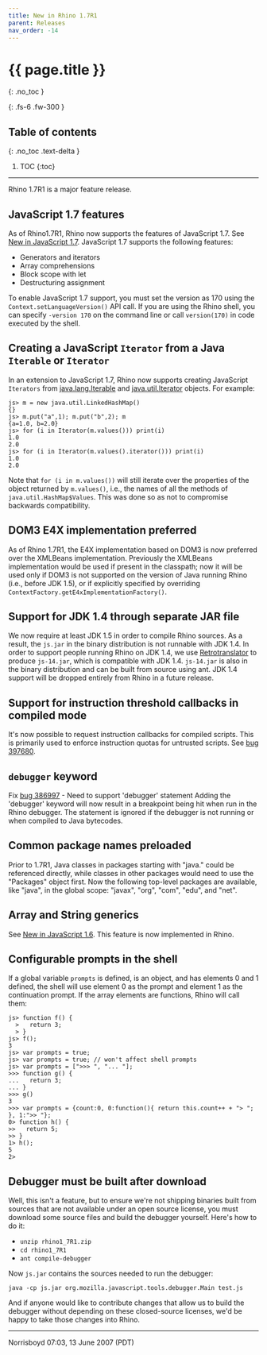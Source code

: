 ```yaml
---
title: New in Rhino 1.7R1
parent: Releases
nav_order: -14
---
```


# {{ page.title }}
{: .no_toc }

{: .fs-6 .fw-300 }

## Table of contents
{: .no_toc .text-delta }

1. TOC
{:toc}

---
Rhino 1.7R1 is a major feature release.

## JavaScript 1.7 features

As of Rhino1.7R1, Rhino now supports the features of JavaScript 1.7. See [New in JavaScript 1.7](https://web.archive.org/web/20210502042346mp_/https://developer.mozilla.org/en-US/docs/Web/JavaScript/New_in_JavaScript/1.7). JavaScript 1.7 supports the following features:

- Generators and iterators
- Array comprehensions
- Block scope with let
- Destructuring assignment

To enable JavaScript 1.7 support, you must set the version as 170 using the `Context.setLanguageVersion()` API call. If you are using the Rhino shell, you can specify `-version 170` on the command line or call `version(170)` in code executed by the shell.

## Creating a JavaScript `Iterator` from a Java `Iterable` or `Iterator`

In an extension to JavaScript 1.7, Rhino now supports creating JavaScript `Iterators` from [java.lang.Iterable](https://java.sun.com/javase/6/docs/api/java/lang/Iterable.html) and [java.util.Iterator](https://java.sun.com/javase/6/docs/api/java/util/Iterator.html) objects. For example:

```
js> m = new java.util.LinkedHashMap()
{}
js> m.put("a",1); m.put("b",2); m
{a=1.0, b=2.0}
js> for (i in Iterator(m.values())) print(i)
1.0
2.0
js> for (i in Iterator(m.values().iterator())) print(i)
1.0
2.0
```

Note that `for (i in m.values())` will still iterate over the properties of the object returned by `m.values()`, i.e., the names of all the methods of `java.util.HashMap$Values`. This was done so as not to compromise backwards compatibility.

## DOM3 E4X implementation preferred

As of Rhino 1.7R1, the E4X implementation based on DOM3 is now preferred over the XMLBeans implementation. Previously the XMLBeans implementation would be used if present in the classpath; now it will be used only if DOM3 is not supported on the version of Java running Rhino (i.e., before JDK 1.5), or if explicitly specified by overriding `ContextFactory.getE4xImplementationFactory()`.

## Support for JDK 1.4 through separate JAR file

We now require at least JDK 1.5 in order to compile Rhino sources. As a result, the `js.jar` in the binary distribution is not runnable with JDK 1.4. In order to support people running Rhino on JDK 1.4, we use [Retrotranslator](https://retrotranslator.sourceforge.net) to produce `js-14.jar`, which is compatible with JDK 1.4. `js-14.jar` is also in the binary distribution and can be built from source using ant.
JDK 1.4 support will be dropped entirely from Rhino in a future release.

## Support for instruction threshold callbacks in compiled mode

It's now possible to request instruction callbacks for compiled scripts. This is primarily used to enforce instruction quotas for untrusted scripts. See [bug 397680](https://bugzilla.mozilla.org/show_bug.cgi?id=397680).

## `debugger` keyword

Fix [bug 386997](https://bugzilla.mozilla.org/show_bug.cgi?id=386997) - Need to support 'debugger' statement
Adding the 'debugger' keyword will now result in a breakpoint being hit when
run in the Rhino debugger. The statement is ignored if the debugger is not
running or when compiled to Java bytecodes.

## Common package names preloaded

Prior to 1.7R1, Java classes in packages starting with "java." could be referenced directly, while classes in other packages would need to use the "Packages" object first. Now the following top-level packages are available, like "java", in the global scope: "javax", "org", "com", "edu", and "net".

## Array and String generics

See [New in JavaScript 1.6](https://web.archive.org/web/20210502042346mp_/https://developer.mozilla.org/en-US/docs/Web/JavaScript/New_in_JavaScript/1.6). This feature is now implemented in Rhino.

## Configurable prompts in the shell

If a global variable `prompts` is defined, is an object, and has elements 0 and 1 defined, the shell will use element 0 as the prompt and element 1 as the continuation prompt. If the array elements are functions, Rhino will call them:

```
js> function f() {
  >   return 3;
  > }
js> f();
3
js> var prompts = true;
js> var prompts = true; // won't affect shell prompts
js> var prompts = [">>> ", "... "];
>>> function g() {
...   return 3;
... }
>>> g()
3
>>> var prompts = {count:0, 0:function(){ return this.count++ + "> "; }, 1:">> "};
0> function h() {
>>   return 5;
>> }
1> h();
5
2>
```

## Debugger must be built after download

Well, this isn't a feature, but to ensure we're not shipping binaries built from sources that are not available under an open source license, you must download some source files and build the debugger yourself. Here's how to do it:

- `unzip rhino1_7R1.zip`
- `cd rhino1_7R1`
- `ant compile-debugger`

Now `js.jar` contains the sources needed to run the debugger:

```
java -cp js.jar org.mozilla.javascript.tools.debugger.Main test.js
```

And if anyone would like to contribute changes that allow us to build the debugger without depending on these closed-source licenses, we'd be happy to take those changes into Rhino.

---

Norrisboyd 07:03, 13 June 2007 (PDT)